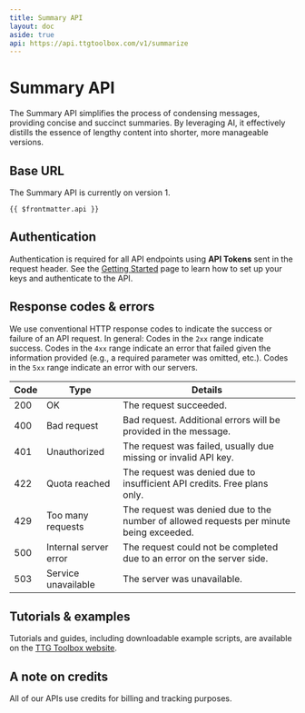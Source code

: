 ```yaml
---
title: Summary API
layout: doc
aside: true
api: https://api.ttgtoolbox.com/v1/summarize
---
```


# Summary API

The Summary API simplifies the process of condensing messages, providing concise and succinct summaries. By leveraging AI, it effectively distills the essence of lengthy content into shorter, more manageable versions.

## Base URL

The Summary API is currently on version 1.

```js-vue
{{ $frontmatter.api }}
```

## Authentication

Authentication is required for all API endpoints using **API Tokens** sent in the request header. See the [Getting Started](/library/agent-assist/getting-started) page to learn how to set up your keys and authenticate to the API.

## Response codes & errors

We use conventional HTTP response codes to indicate the success or failure of an API request. In general: Codes in the `2xx` range indicate success. Codes in the `4xx` range indicate an error that failed given the information provided (e.g., a required parameter was omitted, etc.). Codes in the `5xx` range indicate an error with our servers.

| Code | Type                  | Details                                                                                 |
| ---- | --------------------- | --------------------------------------------------------------------------------------- |
| 200  | OK                    | The request succeeded.                                                                  |
| 400  | Bad request           | Bad request. Additional errors will be provided in the message.                         |
| 401  | Unauthorized          | The request was failed, usually due missing or invalid API key.                         |
| 422  | Quota reached         | The request was denied due to insufficient API credits. Free plans only.                |
| 429  | Too many requests     | The request was denied due to the number of allowed requests per minute being exceeded. |
| 500  | Internal server error | The request could not be completed due to an error on the server side.                  |
| 503  | Service unavailable   | The server was unavailable.                                                             |

## Tutorials & examples

Tutorials and guides, including downloadable example scripts, are available on the [TTG Toolbox website](https://ttgtoolbox.com).

## A note on credits

All of our APIs use credits for billing and tracking purposes.
